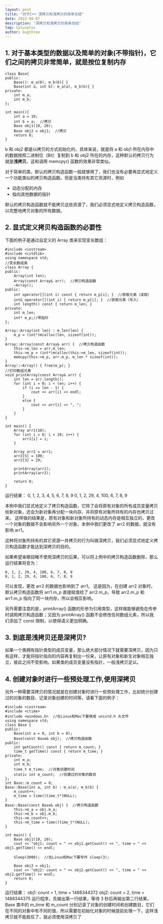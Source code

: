 ```yaml
---
layout: post
title: "对于C++ 深拷贝和浅拷贝的简单总结"
date: 2022-08-07
description: "深拷贝和浅拷贝的简单总结"
tag: Cplusplus
author: bugthree
---
```


## 1. 对于基本类型的数据以及简单的对象(不带指针)，它们之间的拷贝非常简单，就是按位复制内存
```dotnetcli
class Base{
public:
    Base(): m_a(0), m_b(0){ }
    Base(int a, int b): m_a(a), m_b(b){ }
private:
    int m_a;
    int m_b;
};

int main(){
    int a = 10;
    int b = a;  //拷贝
    Base obj1(10, 20);
    Base obj2 = obj1;  //拷贝
    return 0;
}
```
b 和 obj2 都是以拷贝的方式初始化的，具体来说，就是将 a 和 obj1 所在内存中的数据按照二进制位（Bit）复制到 b 和 obj2 所在的内存，这种默认的拷贝行为就是**浅拷贝**，这和调用 memcpy() 函数的效果非常类似。

对于简单的类，默认的拷贝构造函数一般就够用了，我们也没有必要再显式地定义一个功能类似的拷贝构造函数。但是当类持有其它资源时，例如
- 动态分配的内存
- 指向其他数据的指针

默认的拷贝构造函数就不能拷贝这些资源了，我们必须显式地定义拷贝构造函数，以完整地拷贝对象的所有数据。

## 2. 显式定义拷贝构造函数的必要性
下面的例子是通过自定义的 Array 类来实现变长数组：
```dotnetcli
#include <iostream>
#include <cstdlib>
using namespace std;
//变长数组类
class Array {
public:
	Array(int len);
	Array(const Array& arr);  //拷贝构造函数
	~Array();
public:
	int operator[](int i) const { return m_p[i]; }  //获取元素（读取）
	int& operator[](int i) { return m_p[i]; }  //获取元素（写入）
	int length() const { return m_len; }
private:
	int m_len;
	int* m_p;//带指针
};

Array::Array(int len) : m_len(len) {
	m_p = (int*)mcalloc(len, sizeof(int));
}
Array::Array(const Array& arr) {  //拷贝构造函数
	this->m_len = arr.m_len;
	this->m_p = (int*)mcalloc(this->m_len, sizeof(int));
	memcpy(this->m_p, arr.m_p, m_len * sizeof(int));
}
Array::~Array() { free(m_p); }
//打印数组元素
void printArray(const Array& arr) {
	int len = arr.length();
	for (int i = 0; i < len; i++) {
		if (i == len - 1) {
			cout << arr[i] << endl;
		}
		else {
			cout << arr[i] << ", ";
		}
	}
}

int main() {
	Array arr1(10);
	for (int i = 0; i < 10; i++) {
		arr1[i] = i;
	}

	Array arr2 = arr1;
	arr2[5] = 100;
	arr2[3] = 29;

	printArray(arr1);
	printArray(arr2);

	return 0;
}
```
运行结果：
0, 1, 2, 3, 4, 5, 6, 7, 8, 9
0, 1, 2, 29, 4, 100, 6, 7, 8, 9

本例中我们显式地定义了拷贝构造函数，它除了会将原有对象的所有成员变量拷贝给新对象，还会为新对象再分配一块内存，并将原有对象所持有的内存也拷贝过来。
这样做的结果是，原有对象和新对象所持有的动态内存是相互独立的，更改一个对象的数据不会影响另外一个对象，本例中我们更改了 arr2 的数据，就没有影响 arr1。

这种将对象所持有的其它资源一并拷贝的行为叫做深拷贝，我们必须显式地定义拷贝构造函数才能达到深拷贝的目的。

如果希望亲眼目睹不使用深拷贝的后果，可以将上例中的拷贝构造函数删除，那么运行结果将变为：
```dotnetcli
0, 1, 2, 29, 4, 100, 6, 7, 8, 9
0, 1, 2, 29, 4, 100, 6, 7, 8, 9
```
可以发现，更改 arr2 的数据也影响到了 arr1。
这是因为，在创建 arr2 对象时，默认拷贝构造函数将 arr1.m_p 直接赋值给了 arr2.m_p，导致 arr2.m_p 和 arr1.m_p 指向了同一块内存，所以会相互影响。

另外需要注意的是，printArray() 函数的形参为引用类型，这样做能够避免在传参时调用拷贝构造函数；又因为 printArray() 函数不会修改任何数组元素，所以我们添加了 const 限制，以使得语义更加明确。

## 3. 到底是浅拷贝还是深拷贝?
如果一个类拥有指针类型的成员变量，那么绝大部分情况下就需要深拷贝，因为只有这样，才能将指针指向的内容再复制出一份来，让原有对象和新生对象相互独立，彼此之间不受影响。如果类的成员变量没有指针，一般浅拷贝足以。

## 4. 创建对象时进行一些预处理工作,使用深拷贝
另外一种需要深拷贝的情况就是在创建对象时进行一些预处理工作，比如统计创建过的对象的数目、记录对象创建的时间等，请看下面的例子： 
```dotnetcli
#include <iostream>
#include <ctime>
#include <windows.h>  //在Linux和Mac下要换成 unistd.h 头文件
using namespace std;
class Base {
public:
	Base(int a = 0, int b = 0);
	Base(const Base& obj);  //拷贝构造函数
public:
	int getCount() const { return m_count; }
	time_t getTime() const { return m_time; }
private:
	int m_a;
	int m_b;
	time_t m_time;  //对象创建时间
	static int m_count;  //创建过的对象的数目
};
int Base::m_count = 0;
Base::Base(int a, int b) : m_a(a), m_b(b) {
	m_count++;
	m_time = time((time_t*)NULL);
}
Base::Base(const Base& obj) {  //拷贝构造函数
	this->m_a = obj.m_a;
	this->m_b = obj.m_b;
	this->m_count++;
	this->m_time = time((time_t*)NULL);
}

int main() {
	Base obj1(10, 20);
	cout << "obj1: count = " << obj1.getCount() << ", time = " << obj1.getTime() << endl;

	Sleep(3000);  //在Linux和Mac下要写作 sleep(3);

	Base obj2 = obj1;
	cout << "obj2: count = " << obj2.getCount() << ", time = " << obj2.getTime() << endl;
	return 0;
}
```
运行结果：
obj1: count = 1, time = 1488344372
obj2: count = 2, time = 1488344375
运行程序，先输出第一行结果，等待 3 秒后再输出第二行结果。Base 类中的 m_time 和 m_count 分别记录了对象的创建时间和创建数目，它们在不同的对象中有不同的值，所以需要在初始化对象的时候提前处理一下，这样浅拷贝就不能胜任了，就必须使用深拷贝了